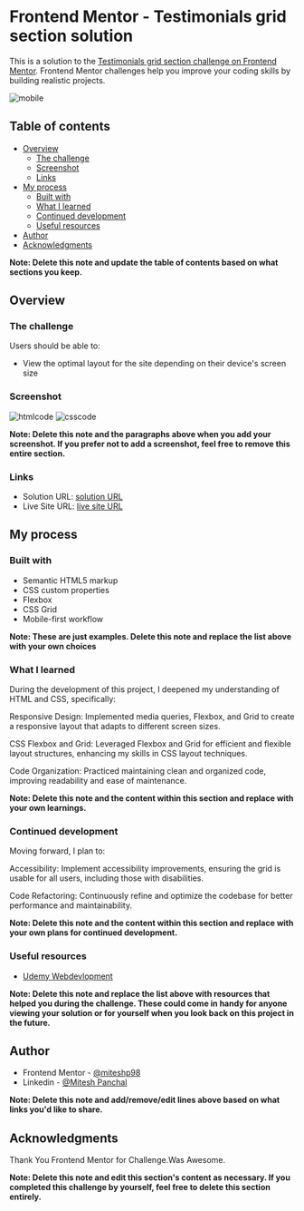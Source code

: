 # Frontend Mentor - Testimonials grid section solution

This is a solution to the [Testimonials grid section challenge on Frontend Mentor](https://www.frontendmentor.io/challenges/testimonials-grid-section-Nnw6J7Un7). Frontend Mentor challenges help you improve your coding skills by building realistic projects.

![mobile](https://github.com/miteshp98/testimonials-grid-section-main/assets/145320555/1cbd07a9-aad5-4a48-b143-7a8e0f130661)


## Table of contents

- [Overview](#overview)
  - [The challenge](#the-challenge)
  - [Screenshot](#screenshot)
  - [Links](#links)
- [My process](#my-process)
  - [Built with](#built-with)
  - [What I learned](#what-i-learned)
  - [Continued development](#continued-development)
  - [Useful resources](#useful-resources)
- [Author](#author)
- [Acknowledgments](#acknowledgments)

**Note: Delete this note and update the table of contents based on what sections you keep.**

## Overview

### The challenge

Users should be able to:

- View the optimal layout for the site depending on their device's screen size

### Screenshot

![htmlcode](https://github.com/miteshp98/testimonials-grid-section-main/assets/145320555/9511619c-3881-4487-aab1-6db2bbc16296)
![csscode](https://github.com/miteshp98/testimonials-grid-section-main/assets/145320555/757419ed-f160-49e3-914f-13b04f1bda33)


**Note: Delete this note and the paragraphs above when you add your screenshot. If you prefer not to add a screenshot, feel free to remove this entire section.**

### Links

- Solution URL: [solution URL](https://github.com/miteshp98/testimonials-grid-section-main)
- Live Site URL: [live site URL](https://miteshp98.github.io/testimonials-grid-section-main/)

## My process

### Built with

- Semantic HTML5 markup
- CSS custom properties
- Flexbox
- CSS Grid
- Mobile-first workflow

**Note: These are just examples. Delete this note and replace the list above with your own choices**

### What I learned

During the development of this project, I deepened my understanding of HTML and CSS, specifically:

Responsive Design: Implemented media queries, Flexbox, and Grid to create a responsive layout that adapts to different screen sizes.

CSS Flexbox and Grid: Leveraged Flexbox and Grid for efficient and flexible layout structures, enhancing my skills in CSS layout techniques.

Code Organization: Practiced maintaining clean and organized code, improving readability and ease of maintenance.

**Note: Delete this note and the content within this section and replace with your own learnings.**

### Continued development

Moving forward, I plan to:

Accessibility: Implement accessibility improvements, ensuring the grid is usable for all users, including those with disabilities.

Code Refactoring: Continuously refine and optimize the codebase for better performance and maintainability.

**Note: Delete this note and the content within this section and replace with your own plans for continued development.**

### Useful resources

- [Udemy Webdevlopment](https://www.udemy.com/share/101W9C3@2s1lShiGH32a3OJHMYullps9bvMmvxO_kykXK5ZGloqkGQDHawnryvbZtrMeQ8y81A==/)

**Note: Delete this note and replace the list above with resources that helped you during the challenge. These could come in handy for anyone viewing your solution or for yourself when you look back on this project in the future.**

## Author

- Frontend Mentor - [@miteshp98](https://www.frontendmentor.io/profile/miteshp98)
- Linkedin - [@Mitesh Panchal](https://www.linkedin.com/in/mitesh-panchal-356558126/)

**Note: Delete this note and add/remove/edit lines above based on what links you'd like to share.**

## Acknowledgments

Thank You Frontend Mentor for Challenge.Was Awesome.

**Note: Delete this note and edit this section's content as necessary. If you completed this challenge by yourself, feel free to delete this section entirely.**
